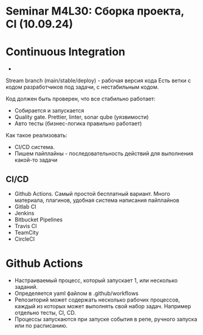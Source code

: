 # Seminar M4L30: Сборка проекта, CI (10.09.24)

# Continuous Integration

- 
Stream branch (main/stable/deploy) - рабочая версия кода
Есть ветки с кодом разработчиков под задачи, с нестабильным кодом.

Код должен быть проверен, что все стабильно работает:

- Собирается и запускается
- Quality gate. Prettier, linter, sonar qube (уязвимости)
- Авто тесты (бизнес-логика правильно работает)

Как такое реализовать:
- CI/CD система.
- Пишем пайплайны - последовательность действий для выполнения какой-то задачи

## CI/CD 

- Github Actions. Самый простой бесплатный вариант. Много материала, плагинов, удобная система написания пайплайнов
- Gitlab CI
- Jenkins
- Bitbucket Pipelines
- Travis CI
- TeamCity
- CircleCI

# Github Actions

- Настраиваемый процесс, который запускает 1, или несколько заданий. 
- Определяется yaml файлом в .github/workflows
- Репозиторий может содержать несколько рабочих процессов, каждый из которых может выполнять свой набор задач. Например отдельно тесты, CI, CD.
- Процессы запускаются при запуске события в репе, ручного запуска или по расписанию.